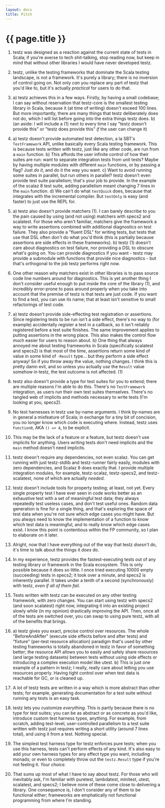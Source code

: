 ```yaml
---
layout: docs
title: Pitch
---
```


# {{ page.title }}

1. testz was designed as a reaction against the current state of tests in Scala; if you're averse to
   tech shit-talking, stop reading now, but keep in mind that without other libraries I would have
   never developed testz.

2. testz, unlike the testing frameworks that dominate the Scala testing landscape, is not a framework.
   It's purely a library; there is no inversion of control going on. Not only *can* you replace any
   part of testz that you'd like to, but it's actually *practical* for users to do that.

3. a) testz achieves this in a few ways. Firstly, by having a small codebase; I can say without
   reservation that testz-core is the smallest testing library in Scala, because it (at time of writing)
   doesn't exceed 100 lines. But more importantly, there are many things that testz deliberately does
   not do, which I will list before going into the extra things testz does.
   b) (an aside: I will include a (1) next to every time I say "testz doesn't provide this" or "testz does provide this" *if*
   the user can change it)

4. a) testz doesn't provide automated test detection, a la SBT's `TestFramework` API, unlike basically every Scala testing framework.
   This is because tests written with testz, just like any other code, are run from a `main` function.
   b) This affords the user infinite control of how their suites are run: want to separate integration tests from unit tests?
   Maybe by having multiple modules with different `main` functions, or by passing a flag? Just *do it*, and do it the way you want.
   c) Want to avoid running some suites in parallel, but run others in parallel?
   testz doesn't even provide test suite parallelism; that's your job to provide. In the example of the scalaz 8 test suite,
   adding parallelism meant changing 7 lines in the `main` function.
   d) We can't do what `testQuick` does, because that integrates with the incremental compiler. But `testOnly` is easy (and faster)
   to just use the REPL for.

5. a) testz also doesn't provide matchers (1). I can barely describe to you the pain caused by using (and not using) matchers with specs2 and scalatest.
   For those who aren't familiar, matchers give the framework a way to write assertions combined with additional diagnostics on test failure.
   They also provide a "fluent DSL" for writing tests, but tests that use that DSL often don't do what you'd think (this is partially because assertions
   are side effects in these frameworks).
   b) testz (1) doesn't care about diagnostics on test failure, nor providing a DSL to obscure what's going on.
   You can provide diagnostics if you want - testz may provide a submodule with functions that provide nice diagnostics - but that's
   orthogonal to the job testz performs right now.

6. One other reason why matchers exist in other libraries is to pass source code line numbers around for diagnostics. This is yet another thing
   I don't consider useful enough to put inside the core of the library (1), and incredibly error-prone to pass around properly when you take into
   account that the premise of testz is that tests are just code. If you want to find a test, you can use its name; that at least isn't sensitive
   to small refactorings of test code.

7. a) testz doesn't provide side-effecting test registration or assertions. Since registering tests to be run isn't a side effect, there's no way to
   (for example) accidentally register a test in a callback, so it isn't reliably registered before a test suite finishes. The same improvement
   applies to putting assertions in the wrong place. This also makes the control flow much easier for users to reason about.
   b) One thing that always annoyed me about testing frameworks in Scala (specifically scalatest and specs2) is that most of the time, assertions
   return some kind of value in some kind of `-Result` type... but they perform a side effect anyway! So if you throw away the value, nothing changes.
   I think this is pretty damn evil, and so unless you actually *use* the `Result` value somehow in testz, the test outcome is not affected. (1)

8. testz also doesn't provide a type for test suites for you to extend; there are multiple reasons I'm able to do this.
   There's no `TestFramework` integration, as users run their own test suites themselves. There's no tangled web of implicits and
   methods necessary to write tests (I'm looking at you, specs2).

9. No test harnesses in testz use by-name arguments. I think by-names are in general a misfeature of Scala; in exchange
    for a tiny bit of concision, you no longer know which code is executing where. Instead, testz uses `Function0`, AKA
    `() => A`, to be explicit.

10. This may be the lack of a feature or a feature, but testz doesn't use implicits for anything.
    Users writing tests don't need implicits and the `main` method doesn't need implicits.

11. testz doesn't require any dependencies, not even scalaz. You can get running with just testz-stdlib and testz-runner
    fairly easily, modules with zero dependencies, and Scalaz 8 does exactly that. I provide multiple integration modules,
    for example, testz-scalaz, testz-specs2, and testz-scalatest, none of which are actually *needed*.

12. testz doesn't include tools for property testing; at least, not yet. Every single property test I have ever seen in code works better
    as an exhaustive test with a set of meaningful test data; they always repeatedly test useless cases, and don't test useful
    ones. Random data generation is fine for a single thing, and that's exploring the space of test data when you're not sure
    which edge cases you might have. But you always need to know the implementation of a function to know which test data is meaningful,
    and to really know which edge cases exist. I know this point is contentious within the FP community, so I plan to elaborate on it later.

13. Alright, now that I have everything out of the way that testz *doesn't* do, it's time to talk about the things it *does* do.

14. In my experience, testz provides the fastest-executing tests out of any testing library or framework in the Scala ecosystem.
    This is only possible because it does so little. I once tried executing 10000 empty (succeeding) tests in specs2; it took over a minute,
    and specs2 is inherently parallel. It takes under a tenth of a second (synchronously) with testz, *even if all of them fail*.

15. Tests written with testz can be executed on any other testing framework, with zero changes.
    You can start using testz with specs2 (and soon scalatest) right now, integrating it into an
    existing project slowly while (in my opinion) drastically improving the API. Then, once all of the
    tests are switched over, you can swap to using pure testz, with all of the benefits that brings.

16. a) testz gives you exact, precise control over resources. The whole "BeforeAndAfter" (execute side effects before and after tests)
    and "fixture" (per-test resource allocation) paradigm that's used by other testing frameworks is totally abandoned in testz in favor
    of something better; the resource API allows you to easily and safely share resources (and large testing datasets) between tests without using side effects
    or introducing a complex execution model like utest.
    b) This is just one example of a pattern in testz; I really, really care about letting you use resources properly. Having tight control
    over when test data is reachable for GC, or is cleaned up.

17. A lot of testz tests are written in a way which is more abstract than other tests; for example, generating documentation for a test
    suite without running any tests is an easy task.

18. testz lets you customize *everything*. This is partly because there is no type for test suites; you can be as abstract or as concrete
    as you'd like, introduce custom test harness types, anything. For example, from scratch, adding test-level, user-controlled parallelism
    to a test suite written with testz just requires writing a short utility (around 7 lines total), and using it from a test. Nothing special.

19. The simplest test harness type for testz enforces pure tests; when you use this harness, tests can't perform effects of any kind.
    It's also easy to add your own harness types for any effect type you want, including monads; or even to completely throw out
    the `testz.Result` type if you're not feeling it. *Your choice.*

20. That sums up most of what I have to say about testz. For those who will inevitably ask, I'm familiar with puretest, lambdatest, minitest,
    utest, scalatest, and specs2; I believe none of these come close to delivering a library. One consequence is, I don't consider any of them to be functional either;
    frameworks are emphatically not functional programming from where I'm standing.

